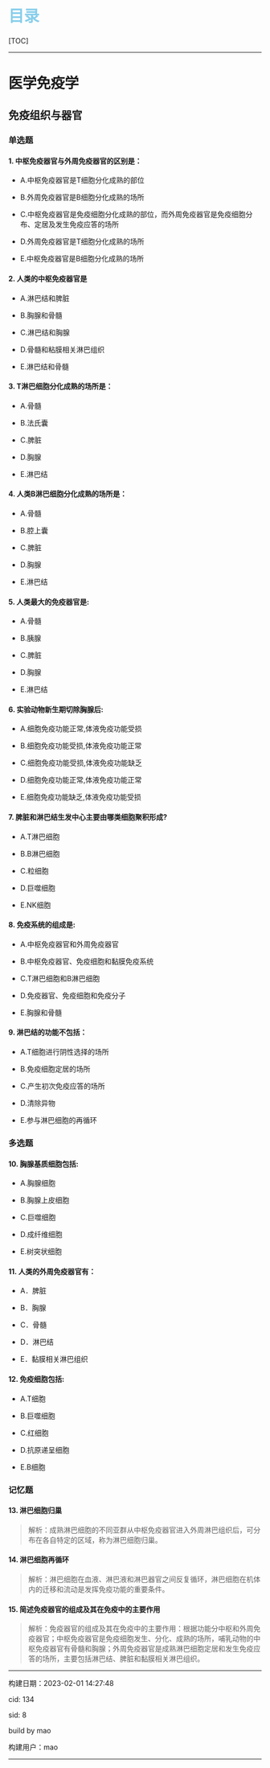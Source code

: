 
<h1 style="font-size:2.2em;color:skyblue;text-align:left">目录</h1>

[TOC]

---






























# 医学免疫学

## 免疫组织与器官

### 单选题

#### 1. 中枢免疫器官与外周免疫器官的区别是：

* A.中枢免疫器官是T细胞分化成熟的部位

* B.外周免疫器官是B细胞分化成熟的场所

* C.中枢免疫器官是免疫细胞分化成熟的部位，而外周免疫器官是免疫细胞分布、定居及发生免疫应答的场所

* D.外周免疫器官是T细胞分化成熟的场所

* E.中枢免疫器官是B细胞分化成熟的场所







#### 2. 人类的中枢免疫器官是

* A.淋巴结和脾脏

* B.胸腺和骨髓

* C.淋巴结和胸腺

* D.骨髓和粘膜相关淋巴组织

* E.淋巴结和骨髓







#### 3. T淋巴细胞分化成熟的场所是：

* A.骨髓

* B.法氏囊

* C.脾脏

* D.胸腺

* E.淋巴结







#### 4. 人类B淋巴细胞分化成熟的场所是：

* A.骨髓

* B.腔上囊

* C.脾脏

* D.胸腺

* E.淋巴结







#### 5. 人类最大的免疫器官是:

* A.骨髓

* B.胰腺

* C.脾脏

* D.胸腺

* E.淋巴结







#### 6. 实验动物新生期切除胸腺后:

* A.细胞免疫功能正常,体液免疫功能受损

* B.细胞免疫功能受损,体液免疫功能正常

* C.细胞免疫功能受损,体液免疫功能缺乏

* D.细胞免疫功能正常,体液免疫功能正常

* E.细胞免疫功能缺乏,体液免疫功能受损







#### 7. 脾脏和淋巴结生发中心主要由哪类细胞聚积形成?

* A.T淋巴细胞

* B.B淋巴细胞

* C.粒细胞

* D.巨噬细胞

* E.NK细胞







#### 8. 免疫系统的组成是:

* A.中枢免疫器官和外周免疫器官

* B.中枢免疫器官、免疫细胞和黏膜免疫系统

* C.T淋巴细胞和B淋巴细胞

* D.免疫器官、免疫细胞和免疫分子

* E.胸腺和骨髓







#### 9. 淋巴结的功能不包括：

* A.T细胞进行阴性选择的场所

* B.免疫细胞定居的场所

* C.产生初次免疫应答的场所

* D.清除异物

* E.参与淋巴细胞的再循环











### 多选题

#### 10. 胸腺基质细胞包括:

* A.胸腺细胞

* B.胸腺上皮细胞

* C.巨噬细胞

* D.成纤维细胞

* E.树突状细胞







#### 11. 人类的外周免疫器官有：

* A．脾脏

* B．胸腺

* C．骨髓

* D．淋巴结

* E．黏膜相关淋巴组织







#### 12. 免疫细胞包括:

* A.T细胞

* B.巨噬细胞

* C.红细胞

* D.抗原递呈细胞

* E.B细胞











### 记忆题

#### 13. 淋巴细胞归巢

> 解析：成熟淋巴细胞的不同亚群从中枢免疫器官进入外周淋巴组织后，可分布在各自特定的区域，称为淋巴细胞归巢。







#### 14. 淋巴细胞再循环

> 解析：淋巴细胞在血液、淋巴液和淋巴器官之间反复循环，淋巴细胞在机体内的迁移和流动是发挥免疫功能的重要条件。







#### 15. 简述免疫器官的组成及其在免疫中的主要作用

> 解析：免疫器官的组成及其在免疫中的主要作用：根据功能分中枢和外周免疫器官；中枢免疫器官是免疫细胞发生、分化、成熟的场所，哺乳动物的中枢免疫器官有骨髓和胸腺；外周免疫器官是成熟淋巴细胞定居和发生免疫应答的场所，主要包括淋巴结、脾脏和黏膜相关淋巴组织。

















---

构建日期：2023-02-01 14:27:48

cid: 134

sid: 8

build  by  mao

构建用户：mao

---